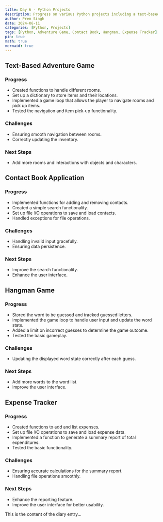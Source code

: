 ```yaml
---
title: Day 6 - Python Projects
description: Progress on various Python projects including a text-based adventure game, contact book application, hangman game, and expense tracker.
author: Prem Singh
date: 2024-06-11
categories: [Python, Projects]
tags: [Python, Adventure Game, Contact Book, Hangman, Expense Tracker]
pin: true
math: true
mermaid: true
---
```


## Text-Based Adventure Game


### Progress

- Created functions to handle different rooms.
- Set up a dictionary to store items and their locations.
- Implemented a game loop that allows the player to navigate rooms and pick up items.
- Tested the navigation and item pick-up functionality.

### Challenges

- Ensuring smooth navigation between rooms.
- Correctly updating the inventory.

### Next Steps

- Add more rooms and interactions with objects and characters.

## Contact Book Application

### Progress

- Implemented functions for adding and removing contacts.
- Created a simple search functionality.
- Set up file I/O operations to save and load contacts.
- Handled exceptions for file operations.

### Challenges

- Handling invalid input gracefully.
- Ensuring data persistence.

### Next Steps

- Improve the search functionality.
- Enhance the user interface.

## Hangman Game

### Progress

- Stored the word to be guessed and tracked guessed letters.
- Implemented the game loop to handle user input and update the word state.
- Added a limit on incorrect guesses to determine the game outcome.
- Tested the basic gameplay.

### Challenges

- Updating the displayed word state correctly after each guess.

### Next Steps

- Add more words to the word list.
- Improve the user interface.

## Expense Tracker

### Progress

- Created functions to add and list expenses.
- Set up file I/O operations to save and load expense data.
- Implemented a function to generate a summary report of total expenditures.
- Tested the basic functionality.

### Challenges

- Ensuring accurate calculations for the summary report.
- Handling file operations smoothly.

### Next Steps

- Enhance the reporting feature.
- Improve the user interface for better usability.


This is the content of the diary entry...  

